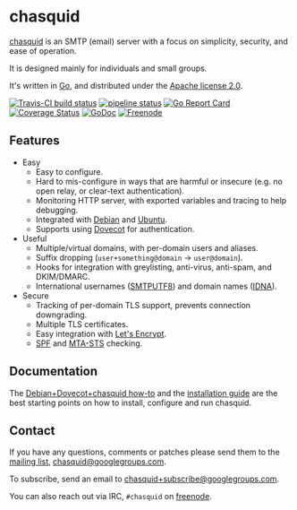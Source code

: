 
# chasquid

[chasquid](https://blitiri.com.ar/p/chasquid) is an SMTP (email) server with a
focus on simplicity, security, and ease of operation.

It is designed mainly for individuals and small groups.

It's written in [Go](https://golang.org), and distributed under the
[Apache license 2.0](http://en.wikipedia.org/wiki/Apache_License).

[![Travis-CI build status](https://travis-ci.org/albertito/chasquid.svg?branch=master)](https://travis-ci.org/albertito/chasquid)
[![pipeline status](https://gitlab.com/albertito/chasquid/badges/master/pipeline.svg)](https://gitlab.com/albertito/chasquid/commits/master)
[![Go Report Card](https://goreportcard.com/badge/github.com/albertito/chasquid)](https://goreportcard.com/report/github.com/albertito/chasquid)
[![Coverage Status](https://coveralls.io/repos/github/albertito/chasquid/badge.svg?branch=next)](https://coveralls.io/github/albertito/chasquid?branch=next)
[![GoDoc](https://godoc.org/blitiri.com.ar/go/chasquid?status.svg)](https://godoc.org/blitiri.com.ar/go/chasquid)
[![Freenode](https://img.shields.io/badge/chat-freenode-brightgreen.svg)](https://webchat.freenode.net?channels=%23chasquid)


## Features

* Easy
    * Easy to configure.
    * Hard to mis-configure in ways that are harmful or insecure (e.g. no open
      relay, or clear-text authentication).
    * Monitoring HTTP server, with exported variables and tracing to help
      debugging.
    * Integrated with [Debian] and [Ubuntu].
    * Supports using [Dovecot] for authentication.
* Useful
    * Multiple/virtual domains, with per-domain users and aliases.
    * Suffix dropping (`user+something@domain` → `user@domain`).
    * Hooks for integration with greylisting, anti-virus, anti-spam, and
      DKIM/DMARC.
    * International usernames ([SMTPUTF8]) and domain names ([IDNA]).
* Secure
    * Tracking of per-domain TLS support, prevents connection downgrading.
    * Multiple TLS certificates.
    * Easy integration with [Let's Encrypt].
    * [SPF] and [MTA-STS] checking.


[SMTPUTF8]: https://en.wikipedia.org/wiki/Extended_SMTP#SMTPUTF8
[IDNA]: https://en.wikipedia.org/wiki/Internationalized_domain_name
[Let's Encrypt]: https://letsencrypt.org
[Dovecot]: https://dovecot.org
[SPF]: https://en.wikipedia.org/wiki/Sender_Policy_Framework
[MTA-STS]: https://tools.ietf.org/html/rfc8461
[Debian]: https://debian.org
[Ubuntu]: https://ubuntu.com


## Documentation

The [Debian+Dovecot+chasquid how-to](docs/howto.md) and the
[installation guide](INSTALL.md)
are the best starting points on how to install, configure and run chasquid.


## Contact

If you have any questions, comments or patches please send them to the [mailing
list](https://groups.google.com/forum/#!forum/chasquid),
chasquid@googlegroups.com.

To subscribe, send an email to chasquid+subscribe@googlegroups.com.

You can also reach out via IRC, `#chasquid` on
[freenode](https://freenode.net/).


